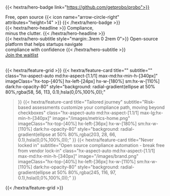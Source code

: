 <br/>

{{< hextra/hero-badge link="https://github.com/getprobo/probo">}}
  <div class="hx-w-2 hx-h-2 hx-rounded-full hx-bg-green-100"></div>
  Free, open source
  {{< icon name="arrow-circle-right" attributes="height=14" >}}
{{< /hextra/hero-badge >}}

<div class="hx-mt-6 hx-mb-6">
{{< hextra/hero-headline >}}
  Compliance, <br/>minus the clutter.
{{< /hextra/hero-headline >}}
</div>

<div class="hx-mb-12">
{{< hextra/hero-subtitle style="margin:.3rem 0 2rem 0">}}
Open-source platform that helps startups navigate <br>compliance with confidence
{{< /hextra/hero-subtitle >}}
</div>

<div class="hx-mb-6">
	<a href="#todo-replace-me"
		class="not-prose hx-font-medium hx-cursor-pointer hx-px-6 hx-py-3 hx-rounded-full hx-text-center hx-text-white hx-inline-block hx-bg-green-100 hover:hx-bg-green-200 focus:hx-outline-none focus:hx-ring-4 focus:hx-ring-primary-300 dark:hx-bg-green-100 dark:hover:hx-bg-green-200 dark:focus:hx-ring-primary-800 hx-transition-all hx-ease-in hx-duration-200">
		Join the waitlist
	</a>
</div>

<br/>

{{< hextra/feature-grid >}}
  {{< hextra/feature-card
    title=""
    subtitle=""
    class="hx-aspect-auto md:hx-aspect-[1.1/1] max-md:hx-min-h-[340px]"
    imageClass="hx-top-[40%] hx-left-[24px] hx-w-[180%] sm:hx-w-[110%] dark:hx-opacity-80"
    style="background: radial-gradient(ellipse at 50% 80%,rgba(58, 56, 113, 0.1),hsla(0,0%,100%,0));"
  >}}
  {{< hextra/feature-card
    title="Tailored journey"
    subtitle="Risk-based assessments customize your compliance path, moving beyond checkboxes"
    class="hx-aspect-auto md:hx-aspect-[1.1/1] max-lg:hx-min-h-[340px]"
    image="/images/metrics-home.png"
    imageClass="hx-top-[40%] hx-left-[36px] hx-w-[180%] sm:hx-w-[110%] dark:hx-opacity-80"
    style="background: radial-gradient(ellipse at 50% 80%,rgba(203, 28, 66, 0.1),hsla(0,0%,100%,0));"
  >}}
  {{< hextra/feature-card
    title="Never locked in"
    subtitle="Open source compliance automation - break free from vendor lock-in"
    class="hx-aspect-auto md:hx-aspect-[1.1/1] max-md:hx-min-h-[340px]"
    image="/images/brand.png"
    imageClass="hx-top-[40%] hx-left-[36px] hx-w-[110%] sm:hx-w-[110%] dark:hx-opacity-80"
    style="background: radial-gradient(ellipse at 50% 80%,rgba(245, 116, 97, 0.1),hsla(0,0%,100%,0));"
  >}}
  
{{< /hextra/feature-grid >}}

